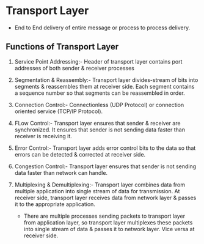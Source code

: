 # Transport Layer
- End to End delivery of entire message or process to process delivery.

## Functions of Transport Layer

1. Service Point Addressing:- Header of transport layer contains port addresses of both sender & receiver processes

2. Segmentation & Reassembly:- Transport layer divides-stream of bits into segments & reassembles them at receiver side. Each segment contains a sequence number so that segments can be reassembled in order.

3. Connection Control:- Connectionless (UDP Protocol) or connection oriented service (TCP/IP Protocol).

4. FLow Control:- Transport layer ensures that sender & receiver are synchronized. It ensures that sender is not sending data faster than receiver is receiving it.

5. Error Control:- Transport layer adds error control bits to the data so that errors can be detected & corrected at receiver side.

6. Congestion Control:- Transport layer ensures that sender is not sending data faster than network can handle.

7. Multiplexing & Demultiplexing:- Transport layer combines data from multiple application into single stream of data for transmission. At receiver side, transport layer receives data from network layer & passes it to the appropriate application.
   - There are multiple processes sending packets to transport layer from application layer, so transport layer multiplexes these packets into single stream of data & passes it to network layer. Vice versa at receiver side.